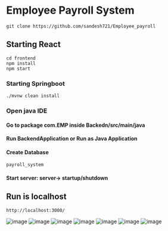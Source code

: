 # Employee Payroll System
```
git clone https://github.com/sandesh721/Employee_payroll
```
## Starting React 
```
cd frontend
npm install
npm start
```
### Starting Springboot
```
./mvnw clean install
```
### Open java IDE
#### Go to package com.EMP inside Backedn/src/main/java
#### Run BackendApplication or Run as Java Application
#### Create Database
```
payroll_system
```
#### Start server: server-> startup/shutdown
## Run is localhost
```
http://localhost:3000/
```

![image](https://github.com/user-attachments/assets/562aeeb4-3d0b-4e57-ac82-2dfbd8a4e58f)
![image](https://github.com/user-attachments/assets/108794ef-b8c4-4a5e-8bd3-a6849ebdf7e5)
![image](https://github.com/user-attachments/assets/b91da9f1-23e8-412b-898c-df2eecbde90f)
![image](https://github.com/user-attachments/assets/ee0e2d12-88ec-4ccc-a767-2c0eb56c6afb)
![image](https://github.com/user-attachments/assets/39166c45-4c35-490f-afeb-68c3ad5e38cf)
![image](https://github.com/user-attachments/assets/44f24895-6536-4785-ac8d-fb3a70a396aa)
![image](https://github.com/user-attachments/assets/316dcaf9-54cb-428b-b81e-187c0a9652ad)

